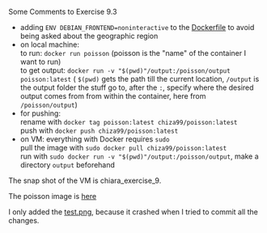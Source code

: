 Some Comments to Exercise 9.3
* adding `ENV DEBIAN_FRONTEND=noninteractive` to the [Dockerfile](Dockerfile) to avoid being asked about the geographic region
* on local machine:  
to run: `docker run poisson` (poisson is the "name" of the container I want to run)  
to get output: `docker run -v "$(pwd)"/output:/poisson/output poisson:latest` ( `$(pwd)` gets the 
path till the current location,  `/output` is the output folder the stuff go to, after the `:`, specify
where the desired output comes from from within the container, here from `/poisson/output`)
* for pushing:  
rename with `docker tag poisson:latest chiza99/poisson:latest`  
push with `docker push chiza99/poisson:latest`
* on VM: everything with Docker requires `sudo`  
pull the image with `sudo docker pull chiza99/poisson:latest`  
run with `sudo docker run -v "$(pwd)"/output:/poisson/output`, make a directory `output` beforehand


The snap shot of the VM is chiara_exercise_9.

The poisson image is [here](https://hub.docker.com/r/chiza99/poisson/tags)

I only added the [test.png](output/test.png), because it crashed when I tried to commit all the changes.
